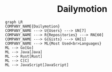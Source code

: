 <h1 align="center">Dailymotion</h1>

```mermaid
graph LR
COMPANY_NAME{Dailymotion}
COMPANY_NAME ---> U{Users} ---> UN[7]
COMPANY_NAME ---> R{Repositories} ---> RN[60]
COMPANY_NAME ---> G{Gists} ---> GN[1]
COMPANY_NAME ---> ML{Most Used<br>Languages}
ML --> Go[Go]
ML --> Java[Java]
ML --> Rust[Rust]
ML --> C[C]
ML --> JavaScript[JavaScript]
```
